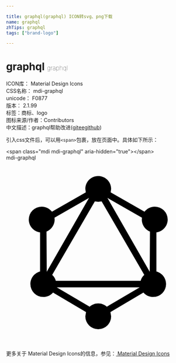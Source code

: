 ```yaml
---

title: graphql(graphql) ICON转svg、png下载
name: graphql
zhTips: graphql
tags: ["brand-logo"]

---
```


# graphql  <small style="font-size: 60%;font-weight: 100">graphql</small>


<div class="detail-page">
<p>
<span>
ICON库：
<span class="badge-secondary badge">Material Design Icons</span> 
</span>
<br/>
<span>
CSS名称：
<span class="badge-secondary badge">mdi-graphql</span> 
</span>
<br/>
<span>
unicode：
<span class="badge-secondary badge">F0877</span> 
<copy-btn content='F0877' btn-title=""></copy-btn>
<copy-btn :content='String.fromCodePoint(parseInt("F0877", 16))' btn-title="复制U"></copy-btn>
</span>
<br/>
<span>
版本：
<span class="badge-secondary badge">2.1.99</span> 
</span><br/><span>标签：<span class="badge-light badge"><router-link to="/tags/brand-logo.html">商标、logo</router-link></span></span>
<br/>
<span>图标来源/作者：<span class="badge-light badge">Contributors</span></span> 
<br/>
<span class="zh-detail">中文描述：<span class="badge-primary badge">graphql</span><span class="help-link"><span>帮助改进</span>(<a href="https://gitee.com/liuwave/icon-helper/edit/master/json/material/graphql.json" target="_blank" rel="noopener noreferrer">gitee</a><a href="https://github.com/liuwave/icon-helper/edit/master/json/material/graphql.json" target="_blank" rel="noopener noreferrer">github</a></span>)</span><br/>
</p>
</div>
<div class="alert alert-dark">
  <i class="mdi mdi-graphql mdi-48px"></i>
  <i class="mdi mdi-graphql mdi-36px"></i>
  <i class="mdi mdi-graphql mdi-24px"></i>
  <i class="mdi mdi-graphql mdi-18px"></i>
</div>
<div>
  <p>引入css文件后，可以用<code>&lt;span&gt;</code>包裹，放在页面中。具体如下所示：    
  </p>
  <div class="alert alert-primary" style="font-size: 14px">
    &lt;span class="mdi mdi-graphql" aria-hidden="true"&gt;&lt;/span&gt;
    <copy-btn content='<span class="mdi mdi-graphql" aria-hidden="true"></span>'></copy-btn>
  </div>
  <div class="alert alert-secondary">
    <i class="mdi mdi-graphql"
    style="font-size: 24px"
    aria-hidden="true"></i> mdi-graphql
    <copy-btn content="mdi-graphql" btn-title="复制图标名称"></copy-btn>
  </div>
</div>
<div id="svg" class="svg-wrap">
<svg xmlns="http://www.w3.org/2000/svg" viewBox="0 0 24 24"><path d="M12,5.37L11.56,5.31L6,14.9C6.24,15.11 6.4,15.38 6.47,15.68H17.53C17.6,15.38 17.76,15.11 18,14.9L12.44,5.31L12,5.37M6.6,16.53L10.88,19.06C11.17,18.79 11.57,18.63 12,18.63C12.43,18.63 12.83,18.79 13.12,19.06L17.4,16.53H6.6M12,22A1.68,1.68 0 0,1 10.32,20.32L10.41,19.76L6.11,17.21C5.8,17.57 5.35,17.79 4.84,17.79A1.68,1.68 0 0,1 3.16,16.11C3.16,15.32 3.69,14.66 4.42,14.47V9.36C3.59,9.25 2.95,8.54 2.95,7.68A1.68,1.68 0 0,1 4.63,6C5.18,6 5.66,6.26 5.97,6.66L10.38,4.13L10.32,3.68C10.32,2.75 11.07,2 12,2C12.93,2 13.68,2.75 13.68,3.68L13.62,4.13L18.03,6.66C18.34,6.26 18.82,6 19.37,6A1.68,1.68 0 0,1 21.05,7.68C21.05,8.54 20.41,9.25 19.58,9.36V14.47C20.31,14.66 20.84,15.32 20.84,16.11A1.68,1.68 0 0,1 19.16,17.79C18.65,17.79 18.2,17.57 17.89,17.21L13.59,19.76L13.68,20.32A1.68,1.68 0 0,1 12,22M10.8,4.86L6.3,7.44L6.32,7.68C6.32,8.39 5.88,9 5.26,9.25L5.29,14.5L10.8,4.86M13.2,4.86L18.71,14.5L18.74,9.25C18.12,9 17.68,8.39 17.68,7.68L17.7,7.44L13.2,4.86Z" /></svg>
</div>
<detail full-name='mdi-graphql'></detail>
    
<div><p>更多关于 Material Design Icons的信息，参见：<a target="_blank" href="https://iconhelper.cn/material.html"> Material Design Icons</a>
</p></div>
